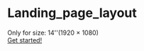 ﻿# Landing_page_layout 
 Only for size: 14''(1920 × 1080)<br/>
 <a href="https://eugenebubnov.github.io/Landing_page_layout">Get started!</a>
